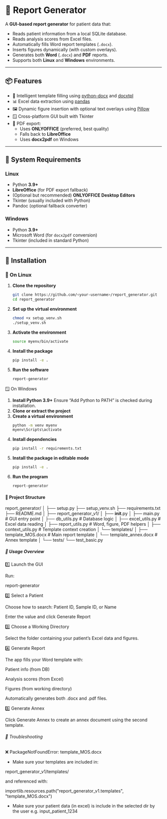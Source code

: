 # 🧬 Report Generator

A **GUI-based report generator** for patient data that:
- Reads patient information from a local SQLite database.
- Reads analysis scores from Excel files.
- Automatically fills Word report templates (`.docx`).
- Inserts figures dynamically (with custom overlays).
- Generates both **Word** (`.docx`) and **PDF** reports.
- Supports both **Linux** and **Windows** environments.

---

## 📦 Features

- 🧠 Intelligent template filling using [python-docx](https://python-docx.readthedocs.io/) and [docxtpl](https://docxtpl.readthedocs.io/)
- 📊 Excel data extraction using [pandas](https://pandas.pydata.org/)
- 🖼️ Dynamic figure insertion with optional text overlays using [Pillow](https://pillow.readthedocs.io/)
- 🪟 Cross-platform GUI built with Tkinter
- 🧾 PDF export:
  - Uses **ONLYOFFICE** (preferred, best quality)
  - Falls back to **LibreOffice**
  - Uses **docx2pdf** on Windows

---

## 🧰 System Requirements

### Linux
- Python **3.9+**
- **LibreOffice** (for PDF export fallback)
- (Optional but recommended) **ONLYOFFICE Desktop Editors**
- Tkinter (usually included with Python)
- Pandoc (optional fallback converter)

### Windows
- Python **3.9+**
- Microsoft Word (for `docx2pdf` conversion)
- Tkinter (included in standard Python)

---

## 🚀 Installation

### 🐧 On Linux

1. **Clone the repository**
   ```bash
   git clone https://github.com/<your-username>/report_generator.git
   cd report_generator
2. **Set up the virtual environment**
    ```bash
    chmod +x setup_venv.sh
    ./setup_venv.sh
3. **Activate the environment**
    ```bash
    source myenv/bin/activate
4. **Install the package**
    ```bash
    pip install -e .
5. **Run the software**
    ```bash
    report-generator

🪟 On Windows
1. **Install Python 3.9+**
Ensure “Add Python to PATH” is checked during installation.
2. **Clone or extract the project**
3. **Create a virtual environment**
    ```bat
    python -m venv myenv
    myenv\Scripts\activate
4. **Install dependencies**
    ```bat  
    pip install -r requirements.txt
5. **Install the package in editable mode**
    ```bat
    pip install -e .
6. **Run the program**
    ```bat
    report-generator

#### 📂 Project Structure
report_generator/
│
├── setup.py
├── setup_venv.sh
├── requirements.txt
├── README.md
│
├── report_generator_v1/
│   ├── __init__.py
│   ├── main.py                 # GUI entry point
│   ├── db_utils.py             # Database logic
│   ├── excel_utils.py          # Excel data reading
│   ├── report_utils.py         # Word, figure, PDF helpers
│   ├── context_utils.py        # Template context creation
│   └── templates/
│       ├── template_MOS.docx   # Main report template
│       └── template_annex.docx # Annex template
│
└── tests/
    └── test_basic.py

##### 🧠 Usage Overview
1️⃣ Launch the GUI

Run:

report-generator

2️⃣ Select a Patient

Choose how to search: Patient ID, Sample ID, or Name

Enter the value and click Generate Report

3️⃣ Choose a Working Directory

Select the folder containing your patient’s Excel data and figures.

4️⃣ Generate Report

The app fills your Word template with:

Patient info (from DB)

Analysis scores (from Excel)

Figures (from working directory)

Automatically generates both .docx and .pdf files.

5️⃣ Generate Annex

Click Generate Annex to create an annex document using the second template.

###### 🧪 Troubleshooting
❌ PackageNotFoundError: template_MOS.docx

- Make sure your templates are included in:

report_generator_v1/templates/

and referenced with:

importlib.resources.path("report_generator_v1.templates", "template_MOS.docx")

- Make sure your patient data (in excel) is include in the selected dir by the user e.g. input_patient_1234